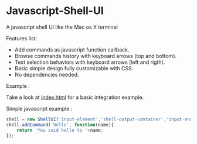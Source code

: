 # Javascript-Shell-UI
A javascript shell UI like the Mac os X terminal

Features list:

 * Add commands as javascript function callback.
 * Browse commands history with keyboard arrows (top and bottom).
 * Text selection behaviors with keyboard arrows (left and rigth).
 * Basic simple design fully customizable with CSS.
 * No dependencies needed.
 
Example :

Take a look at [index.html](https://github.com/Nadib/Javascript-Shell-UI/blob/master/index.html) for a basic integration example.

Simple javascript example :
 
```javascript
shell = new ShellUI('input-element','shell-output-container','input-endline-element', 'input-prefix-element');
shell.addCommand('hello', function(name){
	return 'You said hello to '+name;
});
```